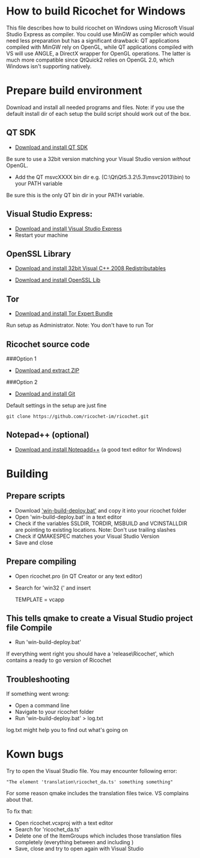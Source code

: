 How to build Ricochet for Windows
=================================
This file describes how to build ricochet on Windows using Microsoft Visual Studio Express as compiler. You could use MinGW as compiler which would need less preparation but has a significant drawback: QT applications compiled with MinGW rely on OpenGL, while QT applications compiled with VS will use ANGLE, a DirectX wrapper for OpenGL operations. The latter is much more compatible since QtQuick2 relies on OpenGL 2.0, which Windows isn't supporting natively.

Prepare build environment
=========================
Download and install all needed programs and files. Note: if you use the default install dir of each setup the build script should work out of the box.

QT SDK
--------------
- [Download and install QT SDK](http://download.qt-project.org/archive/qt/5.3/5.3.2/qt-opensource-windows-x86-msvc2013-5.3.2.exe)

Be sure to use a 32bit version matching your Visual Studio version _without_ OpenGL.
- Add the QT msvcXXXX bin dir e.g. (C:\Qt\Qt5.3.2\5.3\msvc2013\bin) to your PATH variable

Be sure this is the only QT bin dir in your PATH variable.

Visual Studio Express:
----------------------
- [Download and install Visual Studio Express](http://www.visualstudio.com/)
- Restart your machine

OpenSSL Library
-----------------------
- [Download and install 32bit Visual C++ 2008 Redistributables](http://www.microsoft.com/downloads/details.aspx?familyid=9B2DA534-3E03-4391-8A4D-074B9F2BC1BF)

- [Download and install OpenSSL Lib](http://slproweb.com/download/Win32OpenSSL-1_0_1i.exe)

Tor 
-----------
- [Download and install Tor Expert Bundle](https://www.torproject.org/dist/win32/tor-0.2.4.23-win32.exe)

Run setup as Administrator. Note: You don't have to run Tor
	

Ricochet source code
----------------------------

###Option 1
- [Download and extract ZIP](https://github.com/ricochet-im/ricochet/archive/master.zip)

###Option 2
- [Download and install Git](https://github.com/msysgit/msysgit/releases/download/Git-1.9.4-preview20140929/Git-1.9.4-preview20140929.exe)

Default settings in the setup are just fine

	git clone https://github.com/ricochet-im/ricochet.git

Notepad++ (optional)
--------------------
- [Download and install Notepadd++](http://download.tuxfamily.org/notepadplus/6.6.9/npp.6.6.9.Installer.exe) (a good text editor for Windows)


Building
========

Prepare scripts
-----------------------
- Download ['win-build-deploy.bat'](https://raw.githubusercontent.com/jan0e/buildscripts/windows/windows/win-build-deploy.bat) and copy it into your ricochet folder
- Open 'win-build-deploy.bat' in a text editor
- Check if the variables SSLDIR, TORDIR, MSBUILD and VCINSTALLDIR are pointing to existing locations. Note: Don't use trailing slashes
- Check if QMAKESPEC matches your Visual Studio Version
- Save and close

Prepare compiling
-------------------------
- Open ricochet.pro (in QT Creator or any text editor)
- Search for 'win32 {' and insert 

	TEMPLATE = vcapp

This tells qmake to create a Visual Studio project file
Compile
-------
- Run 'win-build-deploy.bat'

If everything went right you should have a 'release\Ricochet', which contains a ready to go version of Ricochet

Troubleshooting
---------------
If something went wrong: 
- Open a command line
- Navigate to your ricochet folder
- Run 'win-build-deploy.bat' > log.txt

log.txt might help you to find out what's going on

Kown bugs
=========
Try to open the Visual Studio file. You may encounter following error:

	"The element 'translation\ricochet_da.ts' something something" 

For some reason qmake includes the translation files twice. VS complains about that. 

To fix that:	
- Open ricochet.vcxproj with a text editor
- Search for 'ricochet_da.ts'
- Delete one of the ItemGroups which includes those translation files completely  (everything between and including <ItemGroup></ItemGroup>)
- Save, close and try to open again with Visual Studio